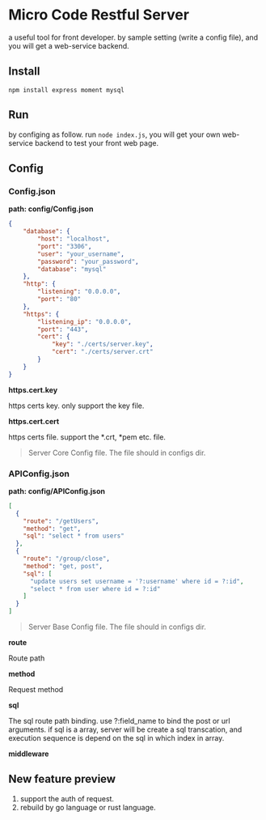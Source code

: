 # Micro Code Restful Server
a useful tool for front developer. by sample setting (write a config file), and you will get a web-service backend. 

## Install

`npm install express moment mysql`

## Run
by configing as follow. run `node index.js`, you will get your own web-service backend to test your front web page.

## Config

### Config.json

**path: config/Config.json**

```json
{
    "database": {
        "host": "localhost",
        "port": "3306",
        "user": "your_username",
        "password": "your_password",
        "database": "mysql"
    },
    "http": {
        "listening": "0.0.0.0",
        "port": "80"
    },
    "https": {
        "listening_ip": "0.0.0.0",
        "port": "443",
        "cert": {
            "key": "./certs/server.key",
            "cert": "./certs/server.crt"
        }
    }
}
```

**https.cert.key**

https certs key. only support the key file.

**https.cert.cert**

https certs file. support the *.crt, *pem etc. file.

> Server Core Config file. The file should in configs dir.

### APIConfig.json

**path: config/APIConfig.json**

```json
[
  {
    "route": "/getUsers",
    "method": "get",
    "sql": "select * from users"
  },
  {
    "route": "/group/close",
    "method": "get, post",
    "sql": [
      "update users set username = '?:username' where id = ?:id",
      "select * from user where id = ?:id"
    ]
  }
]
```

> Server Base Config file. The file should in configs dir.

**route**

Route path

**method**

Request method

**sql**

The sql route path binding. use ?:field_name to bind the post or url arguments. if sql is a array, server will be create a sql transcation, and execution sequence is depend on the sql in which index in array.


**middleware**

 

## New feature preview
1. support the auth of request.
2. rebuild by go language or rust language.
